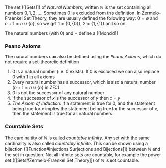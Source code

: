 The set ([[Sets]]) of *Natural Numbers*, written $\mathbb{N}$ is the set containing all numbers $0,1,2,\dots$. Sometimes $0$ is excluded from this definition.
In Zermelo-Fraenkel Set Theory, they are usually defined the following way: $0=\emptyset$ and $n+1 = n \cup \{n\}$, so we get $1 = \{ 0,\{0\}\}$, $2=\{1,\{1\}\}$ and so on.

The natural numbers (with $0$) and $+$ define a [[Monoid]]

### Peano Axioms

The natural numbers can also be defined using the *Peano Axioms*, which do not require a set-theoretic definition

1. $0$ is a natural number (i.e. $0$ exists). If $0$ is excluded we can also replace $0$ with $1$ in all axioms
2. Every natural number has a successor, which is also a natural number ($n+1=n\cup\{n\}$ in ZFC)
3. $0$ is not the successor of any natural number
4. If the successor of $x$ is the successor of $y$ then $x=y$
5. *The Axiom of Induction*: If a statement is true for $0$, and the statement being true for $x$ implies the statement being true for the successor of $x$, then the statement is true for all natural numbers

### Countable Sets

The cardinaltity of $\mathbb{N}$ is called *countable infinity*. Any set with the same cardinality is also called *countably infinite*. This can be shown using a bijection ([[Function#Injections Surjections and Bijections]]) between $\mathbb{N}$ and the set in question. 
Not all infinite sets are countable, for example the power set ([[Sets#Zermelo-Fraenkel Set Theory]]) of $\mathbb{N}$ is not countable.
